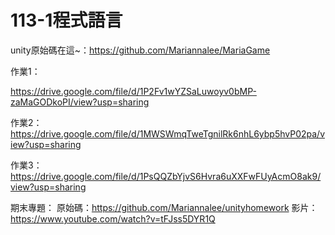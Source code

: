 # 113-1程式語言

unity原始碼在這~：https://github.com/Mariannalee/MariaGame

作業1：

https://drive.google.com/file/d/1P2Fv1wYZSaLuwoyv0bMP-zaMaGODkoPI/view?usp=sharing



作業2：
https://drive.google.com/file/d/1MWSWmqTweTgnilRk6nhL6ybp5hvP02pa/view?usp=sharing

作業3：
https://drive.google.com/file/d/1PsQQZbYjvS6Hvra6uXXFwFUyAcmO8ak9/view?usp=sharing

期末專題：
原始碼：https://github.com/Mariannalee/unityhomework
影片：https://www.youtube.com/watch?v=tFJss5DYR1Q

